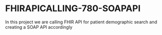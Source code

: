 # FHIRAPICALLING-780-SOAPAPI
In this project we are calling FHIR API for patient demographic search and creating a SOAP API accordingly

